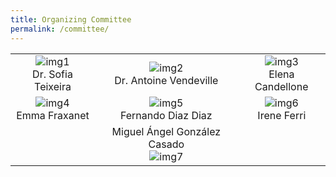 ```yaml
---
title: Organizing Committee
permalink: /committee/
---
```

| | | |
|:-------------------------:|:-------------------------:|:-------------------------:|
| ![img1](img1) <br> Dr. Sofia Teixeira | ![img2](img2) <br> Dr. Antoine Vendeville | ![img3](img3) <br> Elena Candellone |
| ![img4](img4) <br> Emma Fraxanet | ![img5](img5) <br> Fernando Diaz Diaz | ![img6](img6) <br> Irene Ferri |
|| Miguel Ángel González Casado <br> ![img7](img7) | |
